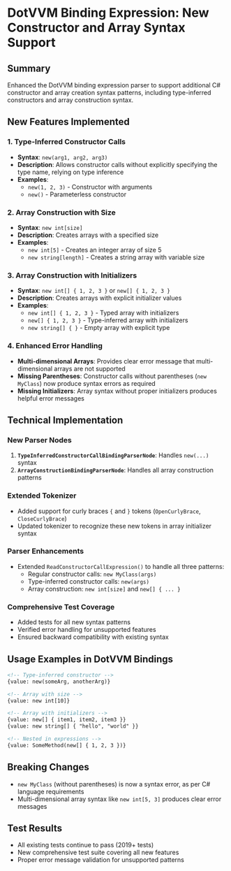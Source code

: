 # DotVVM Binding Expression: New Constructor and Array Syntax Support

## Summary

Enhanced the DotVVM binding expression parser to support additional C# constructor and array creation syntax patterns, including type-inferred constructors and array construction syntax.

## New Features Implemented

### 1. Type-Inferred Constructor Calls
- **Syntax**: `new(arg1, arg2, arg3)`
- **Description**: Allows constructor calls without explicitly specifying the type name, relying on type inference
- **Examples**:
  - `new(1, 2, 3)` - Constructor with arguments
  - `new()` - Parameterless constructor

### 2. Array Construction with Size
- **Syntax**: `new int[size]`
- **Description**: Creates arrays with a specified size
- **Examples**:
  - `new int[5]` - Creates an integer array of size 5
  - `new string[length]` - Creates a string array with variable size

### 3. Array Construction with Initializers
- **Syntax**: `new int[] { 1, 2, 3 }` or `new[] { 1, 2, 3 }`
- **Description**: Creates arrays with explicit initializer values
- **Examples**:
  - `new int[] { 1, 2, 3 }` - Typed array with initializers
  - `new[] { 1, 2, 3 }` - Type-inferred array with initializers
  - `new string[] { }` - Empty array with explicit type

### 4. Enhanced Error Handling
- **Multi-dimensional Arrays**: Provides clear error message that multi-dimensional arrays are not supported
- **Missing Parentheses**: Constructor calls without parentheses (`new MyClass`) now produce syntax errors as required
- **Missing Initializers**: Array syntax without proper initializers produces helpful error messages

## Technical Implementation

### New Parser Nodes
1. **`TypeInferredConstructorCallBindingParserNode`**: Handles `new(...)` syntax
2. **`ArrayConstructionBindingParserNode`**: Handles all array construction patterns

### Extended Tokenizer
- Added support for curly braces `{` and `}` tokens (`OpenCurlyBrace`, `CloseCurlyBrace`)
- Updated tokenizer to recognize these new tokens in array initializer syntax

### Parser Enhancements
- Extended `ReadConstructorCallExpression()` to handle all three patterns:
  - Regular constructor calls: `new MyClass(args)`
  - Type-inferred constructor calls: `new(args)`
  - Array construction: `new int[size]` and `new[] { ... }`

### Comprehensive Test Coverage
- Added tests for all new syntax patterns
- Verified error handling for unsupported features
- Ensured backward compatibility with existing syntax

## Usage Examples in DotVVM Bindings

```html
<!-- Type-inferred constructor -->
{value: new(someArg, anotherArg)}

<!-- Array with size -->
{value: new int[10]}

<!-- Array with initializers -->
{value: new[] { item1, item2, item3 }}
{value: new string[] { "hello", "world" }}

<!-- Nested in expressions -->
{value: SomeMethod(new[] { 1, 2, 3 })}
```

## Breaking Changes
- `new MyClass` (without parentheses) is now a syntax error, as per C# language requirements
- Multi-dimensional array syntax like `new int[5, 3]` produces clear error messages

## Test Results
- All existing tests continue to pass (2019+ tests)
- New comprehensive test suite covering all new features
- Proper error message validation for unsupported patterns
